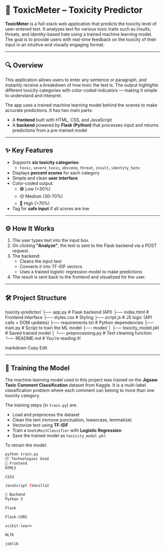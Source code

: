 # 🚦 ToxicMeter – Toxicity Predictor

**ToxicMeter** is a full-stack web application that predicts the toxicity level of user-entered text. It analyzes text for various toxic traits such as insults, threats, and identity-based hate using a trained machine learning model. The goal is to provide users with real-time feedback on the toxicity of their input in an intuitive and visually engaging format.

---

## 🔍 Overview

This application allows users to enter any sentence or paragraph, and instantly receive a breakdown of how toxic the text is. The output highlights different toxicity categories with color-coded indicators — making it simple to understand and interpret.

The app uses a trained machine learning model behind the scenes to make accurate predictions. It has two main parts:

- A **frontend** built with HTML, CSS, and JavaScript
- A **backend** powered by **Flask (Python)** that processes input and returns predictions from a pre-trained model

---

## ✨ Key Features

- Supports **six toxicity categories**:
  - `toxic`, `severe_toxic`, `obscene`, `threat`, `insult`, `identity_hate`
- Displays **percent scores** for each category
- Simple and clean **user interface**
- Color-coded output:
  - 🟢 Low (<30%)
  - 🟡 Medium (30–70%)
  - 🔴 High (>70%)
- Tag for **safe input** if all scores are low

---

## ⚙️ How It Works

1. The user types text into the input box.
2. On clicking **"Analyze"**, the text is sent to the Flask backend via a POST request.
3. The backend:
   - Cleans the input text
   - Converts it into TF-IDF vectors
   - Uses a trained logistic regression model to make predictions
4. The result is sent back to the frontend and visualized for the user.

---

## 🛠️ Project Structure

toxicity-predictor/
├── app.py # Flask backend (API)
├── index.html # Frontend interface
├── styles.css # Styling
├── script.js # JS logic (API calls + DOM updates)
├── requirements.txt # Python dependencies
├── train.py # Script to train the ML model
├── model/
│ ├── toxicity_model.pkl # Saved trained model
│ └── preprocessing.py # Text cleaning function
└── README.md # You're reading it!

markdown
Copy
Edit

---

## 🧠 Training the Model

The machine learning model used in this project was trained on the **Jigsaw Toxic Comment Classification** dataset from Kaggle. It is a multi-label classification problem where each comment can belong to more than one toxicity category.

The training steps (in `train.py`) are:

- Load and preprocess the dataset
- Clean the text (remove punctuation, lowercase, lemmatize)
- Vectorize text using **TF-IDF**
- Train a `OneVsRestClassifier` with **Logistic Regression**
- Save the trained model as `toxicity_model.pkl`

To retrain the model:

```bash
python train.py
📦 Technologies Used
🔹 Frontend
HTML5

CSS3

JavaScript (Vanilla)

🔹 Backend
Python 3

Flask

Flask-CORS

scikit-learn

NLTK

joblib
```
